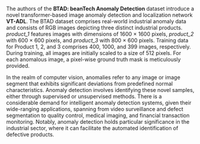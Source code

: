 The authors of the **BTAD: beanTech Anomaly Detection** dataset introduce a novel transformer-based image anomaly detection and localization network **VT-ADL**. The BTAD dataset comprises real-world industrial anomaly data and consists of RGB images depicting three distinct industrial products. *product_1* features images with dimensions of 1600 × 1600 pixels, *product_2* with 600 × 600 pixels, and *product_3* with 800 × 600 pixels. Training data for Product 1, 2, and 3 comprises 400, 1000, and 399 images, respectively. During training, all images are initially scaled to a size of 512 pixels. For each anomalous image, a pixel-wise ground truth mask is meticulously provided.

In the realm of computer vision, anomalies refer to any image or image segment that exhibits significant deviations from predefined normal characteristics. Anomaly detection involves identifying these novel samples, either through supervised or unsupervised methods. There is a considerable demand for intelligent anomaly detection systems, given their wide-ranging applications, spanning from video surveillance and defect segmentation to quality control, medical imaging, and financial transaction monitoring. Notably, anomaly detection holds particular significance in the industrial sector, where it can facilitate the automated identification of defective products.
